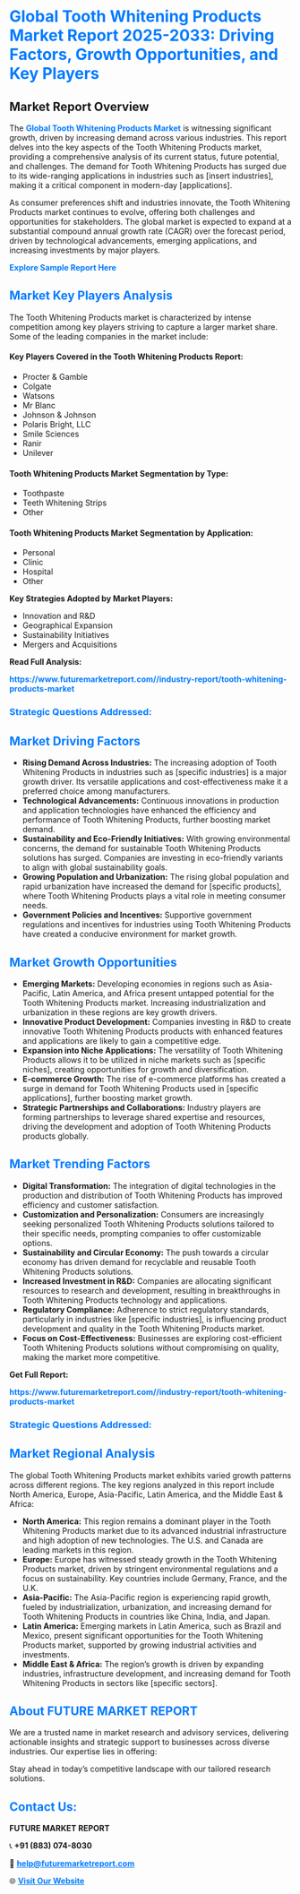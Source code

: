 <h1 style="color: #007BFF;">Global Tooth Whitening Products Market Report 2025-2033: Driving Factors, Growth Opportunities, and Key Players</h1>

<section id="overview">
<h2>Market Report Overview</h2>
<p>The <a href="https://www.futuremarketreport.com//industry-report/tooth-whitening-products-market" style="color: #007BFF; text-decoration: none;"><strong>Global Tooth Whitening Products Market</strong></a> is witnessing significant growth, driven by increasing demand across various industries. This report delves into the key aspects of the Tooth Whitening Products market, providing a comprehensive analysis of its current status, future potential, and challenges. The demand for Tooth Whitening Products has surged due to its wide-ranging applications in industries such as [insert industries], making it a critical component in modern-day [applications].</p>
<p>As consumer preferences shift and industries innovate, the Tooth Whitening Products market continues to evolve, offering both challenges and opportunities for stakeholders. The global market is expected to expand at a substantial compound annual growth rate (CAGR) over the forecast period, driven by technological advancements, emerging applications, and increasing investments by major players.</p>
</section>

<section id="overview">
<p><a href="https://www.futuremarketreport.com//request-sample/reportId=88416" style="color: #007BFF; text-decoration: none;"><strong>Explore Sample Report Here</strong></a></p>
</section>

<section id="key-players">
<h2 style="color: #007BFF;">Market Key Players Analysis</h2>
<p>The Tooth Whitening Products market is characterized by intense competition among key players striving to capture a larger market share. Some of the leading companies in the market include:</p>
<h4>Key Players Covered in the Tooth Whitening Products Report:</h4>
<ul><li>Procter &amp; Gamble</li><li>Colgate</li><li>Watsons</li><li>Mr Blanc</li><li>Johnson &amp; Johnson</li><li>Polaris Bright, LLC</li><li>Smile Sciences</li><li>Ranir</li><li>Unilever</li></ul>
<h4>Tooth Whitening Products Market Segmentation by Type:</h4>
<ul><li>Toothpaste</li><li>Teeth Whitening Strips</li><li>Other</li></ul>

<h4>Tooth Whitening Products Market Segmentation by Application:</h4>
<ul><li>Personal</li><li>Clinic</li><li>Hospital</li><li>Other</li></ul>
<p><strong>Key Strategies Adopted by Market Players:</strong></p>
<ul>
<li>Innovation and R&D</li>
<li>Geographical Expansion</li>
<li>Sustainability Initiatives</li>
<li>Mergers and Acquisitions</li>
</ul>
</section>

<section>
<p><strong>Read Full Analysis: </strong></p><a href="https://www.futuremarketreport.com//industry-report/tooth-whitening-products-market" style="color: #007BFF; text-decoration: none;"><strong>https://www.futuremarketreport.com//industry-report/tooth-whitening-products-market</strong></a>
<h3 style="color: #007BFF;">Strategic Questions Addressed:</h3>
</section>

<section id="driving-factors">
<h2 style="color: #007BFF;">Market Driving Factors</h2>
<ul>
<li><strong>Rising Demand Across Industries:</strong> The increasing adoption of Tooth Whitening Products in industries such as [specific industries] is a major growth driver. Its versatile applications and cost-effectiveness make it a preferred choice among manufacturers.</li>
<li><strong>Technological Advancements:</strong> Continuous innovations in production and application technologies have enhanced the efficiency and performance of Tooth Whitening Products, further boosting market demand.</li>
<li><strong>Sustainability and Eco-Friendly Initiatives:</strong> With growing environmental concerns, the demand for sustainable Tooth Whitening Products solutions has surged. Companies are investing in eco-friendly variants to align with global sustainability goals.</li>
<li><strong>Growing Population and Urbanization:</strong> The rising global population and rapid urbanization have increased the demand for [specific products], where Tooth Whitening Products plays a vital role in meeting consumer needs.</li>
<li><strong>Government Policies and Incentives:</strong> Supportive government regulations and incentives for industries using Tooth Whitening Products have created a conducive environment for market growth.</li>
</ul>
</section>

<section id="growth-opportunities">
<h2 style="color: #007BFF;">Market Growth Opportunities</h2>
<ul>
<li><strong>Emerging Markets:</strong> Developing economies in regions such as Asia-Pacific, Latin America, and Africa present untapped potential for the Tooth Whitening Products market. Increasing industrialization and urbanization in these regions are key growth drivers.</li>
<li><strong>Innovative Product Development:</strong> Companies investing in R&D to create innovative Tooth Whitening Products products with enhanced features and applications are likely to gain a competitive edge.</li>
<li><strong>Expansion into Niche Applications:</strong> The versatility of Tooth Whitening Products allows it to be utilized in niche markets such as [specific niches], creating opportunities for growth and diversification.</li>
<li><strong>E-commerce Growth:</strong> The rise of e-commerce platforms has created a surge in demand for Tooth Whitening Products used in [specific applications], further boosting market growth.</li>
<li><strong>Strategic Partnerships and Collaborations:</strong> Industry players are forming partnerships to leverage shared expertise and resources, driving the development and adoption of Tooth Whitening Products products globally.</li>
</ul>
</section>

<section id="trending-factors">
<h2 style="color: #007BFF;">Market Trending Factors</h2>
<ul>
<li><strong>Digital Transformation:</strong> The integration of digital technologies in the production and distribution of Tooth Whitening Products has improved efficiency and customer satisfaction.</li>
<li><strong>Customization and Personalization:</strong> Consumers are increasingly seeking personalized Tooth Whitening Products solutions tailored to their specific needs, prompting companies to offer customizable options.</li>
<li><strong>Sustainability and Circular Economy:</strong> The push towards a circular economy has driven demand for recyclable and reusable Tooth Whitening Products solutions.</li>
<li><strong>Increased Investment in R&D:</strong> Companies are allocating significant resources to research and development, resulting in breakthroughs in Tooth Whitening Products technology and applications.</li>
<li><strong>Regulatory Compliance:</strong> Adherence to strict regulatory standards, particularly in industries like [specific industries], is influencing product development and quality in the Tooth Whitening Products market.</li>
<li><strong>Focus on Cost-Effectiveness:</strong> Businesses are exploring cost-efficient Tooth Whitening Products solutions without compromising on quality, making the market more competitive.</li>
</ul>
</section>

<section>
<p><strong>Get Full Report: </strong></p><a href="https://www.futuremarketreport.com//industry-report/tooth-whitening-products-market" style="color: #007BFF; text-decoration: none;"><strong>https://www.futuremarketreport.com//industry-report/tooth-whitening-products-market</strong></a>
<h3 style="color: #007BFF;">Strategic Questions Addressed:</h3>
</section>


<section id="regional-analysis">
<h2 style="color: #007BFF;">Market Regional Analysis</h2>
<p>The global Tooth Whitening Products market exhibits varied growth patterns across different regions. The key regions analyzed in this report include North America, Europe, Asia-Pacific, Latin America, and the Middle East & Africa:</p>
<ul>
<li><strong>North America:</strong> This region remains a dominant player in the Tooth Whitening Products market due to its advanced industrial infrastructure and high adoption of new technologies. The U.S. and Canada are leading markets in this region.</li>
<li><strong>Europe:</strong> Europe has witnessed steady growth in the Tooth Whitening Products market, driven by stringent environmental regulations and a focus on sustainability. Key countries include Germany, France, and the U.K.</li>
<li><strong>Asia-Pacific:</strong> The Asia-Pacific region is experiencing rapid growth, fueled by industrialization, urbanization, and increasing demand for Tooth Whitening Products in countries like China, India, and Japan.</li>
<li><strong>Latin America:</strong> Emerging markets in Latin America, such as Brazil and Mexico, present significant opportunities for the Tooth Whitening Products market, supported by growing industrial activities and investments.</li>
<li><strong>Middle East & Africa:</strong> The region’s growth is driven by expanding industries, infrastructure development, and increasing demand for Tooth Whitening Products in sectors like [specific sectors].</li>
</ul>
</section>

<footer>
<h2 style="color: #007BFF;">About FUTURE MARKET REPORT</h2>
<p>We are a trusted name in market research and advisory services, delivering actionable insights and strategic support to businesses across diverse industries. Our expertise lies in offering:</p>

<p>Stay ahead in today’s competitive landscape with our tailored research solutions.</p>

<h2 style="color: #007BFF;">Contact Us:</h2>
<p><strong>FUTURE MARKET REPORT</strong></p>
<p>📞 <strong>+91 (883) 074-8030</strong></p>
<p>📧 <strong><a href="mailto:help@futuremarketreport.com" style="color: #007BFF;">help@futuremarketreport.com</a></strong></p>
<p>🌐 <strong><a href="https://www.futuremarketreport.com/" style="color: #007BFF;">Visit Our Website</a></strong></p>
</footer>